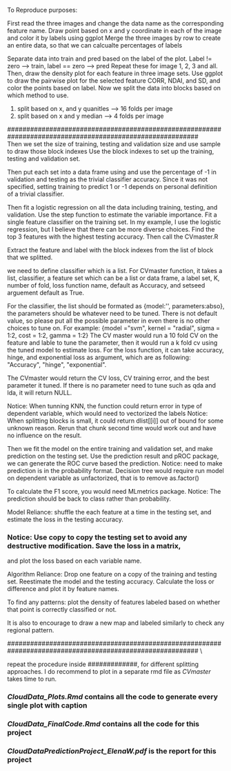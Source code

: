 To Reproduce purposes:

First read the three images and change the data name as the corresponding feature name. 
Draw point based on x and y coordinate in each of the image and color it by labels using ggplot
Merge the three images by row to create an entire data, so that we can calcualte percentages of labels 

Separate data into train and pred based on the label of the plot. Label != zero --> train, label == zero --> pred
Repeat these for image 1, 2, 3 and all. 
Then, draw the density plot for each feature in three image sets. 
Use ggplot to draw the pairwise plot for the selected feature CORR, NDAI, and SD, and color the points based on label. 
Now we split the data into blocks based on which method to use. 
1. split based on x, and y quanitles --> 16 folds per image
2. split based on x and y median  --> 4 folds per image 

########################################################################################################## \
Then we set the size of training, testing and validation size and use sample to draw those block indexes 
Use the block indexes to set up the training, testing and validation set. 

Then put each set into a data frame using and use the percentage of -1 in validation and testing as the trivial
classifier accuracy. Since it was not specified, setting training to predict 1 or -1 depends on personal definition
of a trivial classifier. 

Then fit a logistic regression on all the data including training, testing, and validation. 
Use the step function to estimate the variable importance. 
Fit a single feature classifier on the training set. 
In my example, I use the logistic regression, but I believe that there can be 
more diverse choices. Find the top 3 features with the highest testing accuracy. 
Then call the CVmaster.R 

Extract the feature and label with the block indexes from the list of block that we splitted. 

we need to define classifier which is a list. 
For CVmaster function, it takes a list, classifier, a feature set which can be a list or data frame, a label set, 
K, number of fold, loss function name, default as Accuracy, and setseed arguement default as True. 

For the classifier, the list should be formated as {model:'', parameters:abso}, the parameters should be whatever 
need to be tuned. There is not default value, so please put all the possible parameter in even there is no other choices 
to tune on. For example: {model ="svm", kernel = "radial", sigma = 1:2, cost = 1:2, gamma = 1:2}
The CV master would run a 10 fold CV on the feature and lable to tune the parameter, then it would run a k fold cv
using the tuned model to estimate loss. 
For the loss function, it can take accuracy, hinge, and exponential loss as argument, which are as following:
"Accuracy", "hinge", "exponential". 

The CVmaster would return the CV loss, CV training error, and the best parameter it tuned. If there is no parameter
need to tune such as qda and lda, it will return NULL. 

Notice: When tunning KNN, the function could return error in type of dependent variable, which would need to vectorized the labels
Notice: When splitting blocks is small, it could return dlist[[i]] out of bound for some unknown reason. Rerun that
chunk second time would work out and have no influence on the result. 

Then we fit the model on the entire training and validation set, and make prediction on the testing set.
Use the prediction result and pROC package, we can generate the ROC curve based the prediction. 
Notice: need to make prediction is in the probability format. Decision tree would require run model on 
dependent variable as unfactorized, that is to remove as.factor()

To calculate the F1 score, you would need MLmetrics package. 
Notice: The prediction should be back to class rather than probability. 

Model Reliance: 
shuffle the each feature at a time in the testing set, and estimate the loss in the testing accuracy. 
### Notice: Use copy to copy the testing set to avoid any destructive modification. Save the loss in a matrix, 
and plot the loss based on each variable name. 

Algorithm Reliance: 
Drop one feature on a copy of the training and testing set. Reestimate the model and the testing accuracy. 
Calculate the loss or difference and plot it by feature names. 

To find any patterns:
plot the density of features labeled based on whether that point is correctly classified or not. 

It is also to encourage to draw a new map and labeled similarly to check any regional pattern. 

########################################################################################################## \

repeat the procedure inside #############, for different splitting approaches. 
I do recommend to plot in a separate rmd file as *CVmaster* takes time to run. 
### *CloudData_Plots.Rmd* contains all the code to generate every single plot with caption 
### *CloudData_FinalCode.Rmd* contains all the code for this project
### *CloudDataPredictionProject_ElenaW.pdf* is the report for this project
